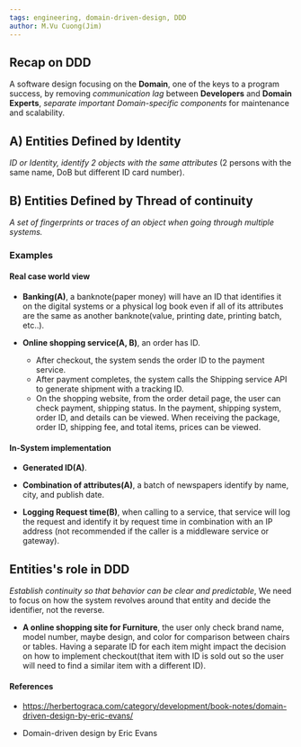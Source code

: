 ```yaml
---
tags: engineering, domain-driven-design, DDD
author: M.Vu Cuong(Jim)
---
```


## Recap on DDD
A software design focusing on the **Domain**, one of the keys to a program success, by removing *communication lag* between **Developers** and **Domain Experts**, *separate important Domain-specific components* for maintenance and scalability.

## A) Entities Defined by **Identity**

*ID or Identity, identify 2 objects with the same attributes* (2 persons with the same name, DoB but different ID card number).

## B) Entities Defined by **Thread of continuity**

*A set of fingerprints or traces of an object when going through multiple systems.*

### Examples

#### Real case world view

- **Banking(A)**, a banknote(paper money) will have an ID that identifies it on the digital systems or a physical log book even if all of its attributes are the same as another banknote(value, printing date, printing batch, etc..).

- **Online shopping service(A, B)**, an order has ID. 
    - After checkout, the system sends the order ID to the payment service.
    - After payment completes, the system calls the Shipping service API to generate shipment with a tracking ID.
    - On the shopping website, from the order detail page, the user can check payment, shipping status. In the payment, shipping system, order ID, and details can be viewed. When receiving the package, order ID, shipping fee, and total items, prices can be viewed.

#### In-System implementation

- **Generated ID(A)**.

- **Combination of attributes(A)**, a batch of newspapers identify by name, city, and publish date.

- **Logging Request time(B)**, when calling to a service, that service will log the request and identify it by request time in combination with an IP address (not recommended if the caller is a middleware service or gateway).

## Entities's role in DDD
*Establish continuity so that behavior can be clear and predictable*, We need to focus on how the system revolves around that entity and decide the identifier, not the reverse.

- **A online shopping site for Furniture**, the user only check brand name, model number, maybe design, and color for comparison between chairs or tables. Having a separate ID for each item might impact the decision on how to implement checkout(that item with ID is sold out so the user will need to find a similar item with a different ID).

#### References

- https://herbertograca.com/category/development/book-notes/domain-driven-design-by-eric-evans/

- Domain-driven design by Eric Evans
